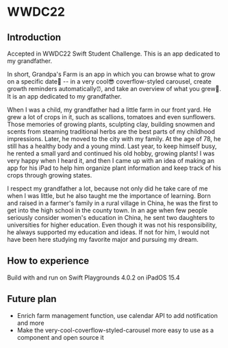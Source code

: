 # WWDC22

## Introduction

Accepted in WWDC22 Swift Student Challenge. This is an app dedicated to my grandfather.

In short, Grandpa's Farm is an app in which you can browse what to grow on a specific date📆 -- in a very cool😎 coverflow-styled carousel, create growth reminders automatically⏰, and take an overview of what you grew📝. It is an app dedicated to my grandfather.

When I was a child, my grandfather had a little farm in our front yard. He grew a lot of crops in it, such as scallions, tomatoes and even sunflowers. Those memories of growing plants, sculpting clay, building snowmen and scents from steaming traditional herbs are the best parts of my childhood impressions. Later, he moved to the city with my family. At the age of 78, he still has a healthy body and a young mind. Last year, to keep himself busy, he rented a small yard and continued his old hobby, growing plants! I was very happy when I heard it, and then I came up with an idea of making an app for his iPad to help him organize plant information and keep track of his crops through growing states.
	
I respect my grandfather a lot, because not only did he take care of me when I was little, but he also taught me the importance of learning. Born and raised in a farmer's family in a rural village in China, he was the first to get into the high school in the county town. In an age when few people seriously consider women's education in China, he sent two daughters to universities for higher education. Even though it was not his responsibility, he always supported my education and ideas. If not for him, I would not have been here studying my favorite major and pursuing my dream.

## How to experience

Build with and run on Swift Playgrounds 4.0.2 on iPadOS 15.4

## Future plan

* Enrich farm management function, use calendar API to add notification and more
* Make the very-cool-coverflow-styled-carousel more easy to use as a component and open source it
